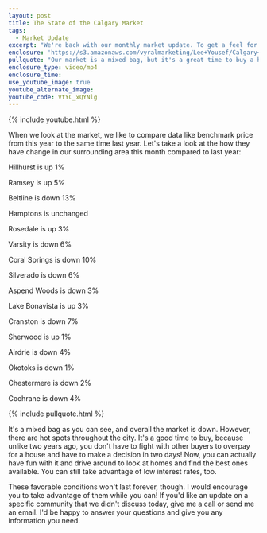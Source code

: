 ```yaml
---
layout: post
title: The State of the Calgary Market
tags:
  - Market Update
excerpt: "We're back with our monthly market update. To get a feel for the market, we like to compare the benchmark home prices from last month to the same month last year. We're seeing a mixed bag, but overall, the market is down a bit. This leaves an opportunity open for certain people, however. To learn more about the state of our market and who is in the best position to take advantage, watch this short video."
enclosure: 'https://s3.amazonaws.com/vyralmarketing/Lee+Yousef/Calgary+Real+Estate+Who+is+winning+in+the+Calgary+market.mp4'
pullquote: "Our market is a mixed bag, but it's a great time to buy a home."
enclosure_type: video/mp4
enclosure_time:
use_youtube_image: true
youtube_alternate_image:
youtube_code: VtYC_xQYNlg
---
```



{% include youtube.html %}

When we look at the market, we like to compare data like benchmark price from this year to the same time last year. Let's take a look at the how they have change in our surrounding area this month compared to last year:

Hillhurst is up 1%

Ramsey is up 5%

Beltline is down 13%

Hamptons is unchanged

Rosedale is up 3%

Varsity is down 6%

Coral Springs is down 10%

Silverado is down 6%

Aspend Woods is down 3%

Lake Bonavista is up 3%

Cranston is down 7%

Sherwood is up 1%

Airdrie is down 4%

Okotoks is down 1%

Chestermere is down 2%

Cochrane is down 4%

{% include pullquote.html %}

It's a mixed bag as you can see, and overall the market is down. However, there are hot spots throughout the city. It's a good time to buy, because unlike two years ago, you don't have to fight with other buyers to overpay for a house and have to make a decision in two days! Now, you can actually have fun with it and drive around to look at homes and find the best ones available. You can still take advantage of low interest rates, too.

These favorable conditions won't last forever, though. I would encourage you to take advantage of them while you can! If you'd like an update on a specific community that we didn't discuss today, give me a call or send me an email. I'd be happy to answer your questions and give you any information you need.